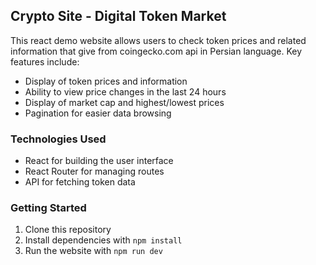 ## Crypto Site - Digital Token Market

This react demo website allows users to check token prices and related information that give from coingecko.com api in Persian language. Key features include:

- Display of token prices and information
- Ability to view price changes in the last 24 hours
- Display of market cap and highest/lowest prices
- Pagination for easier data browsing

### Technologies Used

- React for building the user interface
- React Router for managing routes
- API for fetching token data

### Getting Started

1. Clone this repository
2. Install dependencies with `npm install`
3. Run the website with `npm run dev`
